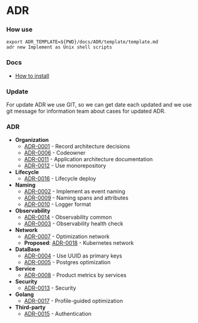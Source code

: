 # ADR

### How use

```shell
export ADR_TEMPLATE=${PWD}/docs/ADR/template/template.md
adr new Implement as Unix shell scripts
```

### Docs

- [How to install](https://github.com/npryce/adr-tools/blob/master/INSTALL.md)

### Update

For update ADR we use GIT, so we can get date each updated and we use git message
for information team about cases for updated ADR.

### ADR

- **Organization**
  - [ADR-0001](./decisions/0001-record-architecture-decisions.md) - Record architecture decisions
  - [ADR-0006](./decisions/0006-codeowner.md) - Codeowner
  - [ADR-0011](./decisions/0011-application-architecture-documentation.md) - Application architecture documentation
  - [ADR-0012](./decisions/0012-use-monorepository.md) - Use monorepository
- **Lifecycle**
  - [ADR-0016](./decisions/0016-lifecycle-deploy.md) - Lifecycle deploy
- **Naming**
  - [ADR-0002](./decisions/0002-implement-as-event-naming.md) - Implement as event naming
  - [ADR-0009](./decisions/0009-naming-spans-and-attributes.md) - Naming spans and attributes
  - [ADR-0010](./decisions/0010-logger-format.md) - Logger format
- **Observability**
  - [ADR-0014](./decisions/0014-observability.md) - Observability common
  - [ADR-0003](./decisions/0003-observability-health-check.md) - Observability health check
- **Network**
  - [ADR-0007](./decisions/0007-optimization-network.md) - Optimization network
  - **Proposed**: [ADR-0018](./decisions/0018-kubernetes-network.md) - Kubernetes network
- **DataBase**
  - [ADR-0004](./decisions/0004-use-uuid-as-primary-keys.md) - Use UUID as primary keys
  - [ADR-0005](./decisions/0005-postgres-optimization.md) - Postgres optimization
- **Service**
  - [ADR-0008](./decisions/0008-product-metrics-by-services.md) - Product metrics by services
- **Security**
  - [ADR-0013](./decisions/0013-security.md) - Security
- **Golang**
  - [ADR-0017](./decisions/0017-profile-guided-optimization.md) - Profile-guided optimization
- **Third-party**
  - [ADR-0015](./decisions/0015-authentication.md) - Authentication
